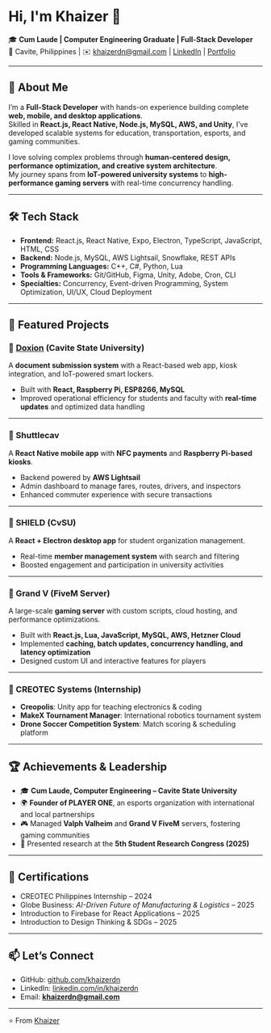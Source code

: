 # Hi, I'm Khaizer 👋

🎓 **Cum Laude | Computer Engineering Graduate | Full-Stack Developer**  
📍 Cavite, Philippines | ✉️ khaizerdn@gmail.com | [LinkedIn](https://www.linkedin.com/in/khaizerdn) | [Portfolio](https://github.com/khaizerdn)

---

## 🚀 About Me  
I’m a **Full-Stack Developer** with hands-on experience building complete **web, mobile, and desktop applications**.  
Skilled in **React.js, React Native, Node.js, MySQL, AWS, and Unity**, I’ve developed scalable systems for education, transportation, esports, and gaming communities.  

I love solving complex problems through **human-centered design, performance optimization, and creative system architecture**.  
My journey spans from **IoT-powered university systems** to **high-performance gaming servers** with real-time concurrency handling.

---

## 🛠️ Tech Stack  

- **Frontend:** React.js, React Native, Expo, Electron, TypeScript, JavaScript, HTML, CSS  
- **Backend:** Node.js, MySQL, AWS Lightsail, Snowflake, REST APIs  
- **Programming Languages:** C++, C#, Python, Lua  
- **Tools & Frameworks:** Git/GitHub, Figma, Unity, Adobe, Cron, CLI  
- **Specialties:** Concurrency, Event-driven Programming, System Optimization, UI/UX, Cloud Deployment  

---

## 📌 Featured Projects  

### 🔹 [Doxion](https://github.com/khaizerdn) (Cavite State University)  
A **document submission system** with a React-based web app, kiosk integration, and IoT-powered smart lockers.  
- Built with **React, Raspberry Pi, ESP8266, MySQL**  
- Improved operational efficiency for students and faculty with **real-time updates** and optimized data handling  

---

### 🔹 Shuttlecav  
A **React Native mobile app** with **NFC payments** and **Raspberry Pi-based kiosks**.  
- Backend powered by **AWS Lightsail**  
- Admin dashboard to manage fares, routes, drivers, and inspectors  
- Enhanced commuter experience with secure transactions  

---

### 🔹 SHIELD (CvSU)  
A **React + Electron desktop app** for student organization management.  
- Real-time **member management system** with search and filtering  
- Boosted engagement and participation in university activities  

---

### 🔹 Grand V (FiveM Server)  
A large-scale **gaming server** with custom scripts, cloud hosting, and performance optimizations.  
- Built with **React.js, Lua, JavaScript, MySQL, AWS, Hetzner Cloud**  
- Implemented **caching, batch updates, concurrency handling, and latency optimization**  
- Designed custom UI and interactive features for players  

---

### 🔹 CREOTEC Systems (Internship)  
- **Creopolis**: Unity app for teaching electronics & coding  
- **MakeX Tournament Manager**: International robotics tournament system  
- **Drone Soccer Competition System**: Match scoring & scheduling platform  

---

## 🏆 Achievements & Leadership  

- 🎓 **Cum Laude, Computer Engineering – Cavite State University**  
- 🌍 **Founder of PLAYER ONE**, an esports organization with international and local partnerships  
- 🎮 Managed **Valph Valheim** and **Grand V FiveM** servers, fostering gaming communities  
- 📜 Presented research at the **5th Student Research Congress (2025)**  

---

## 📂 Certifications  

- CREOTEC Philippines Internship – 2024  
- Globe Business: *AI-Driven Future of Manufacturing & Logistics* – 2025  
- Introduction to Firebase for React Applications – 2025  
- Introduction to Design Thinking & SDGs – 2025  

---

## 📫 Let’s Connect  
- GitHub: [github.com/khaizerdn](https://github.com/khaizerdn)  
- LinkedIn: [linkedin.com/in/khaizerdn](https://www.linkedin.com/in/khaizerdn)  
- Email: **khaizerdn@gmail.com**  

---
⭐️ From [Khaizer](https://github.com/khaizerdn)
